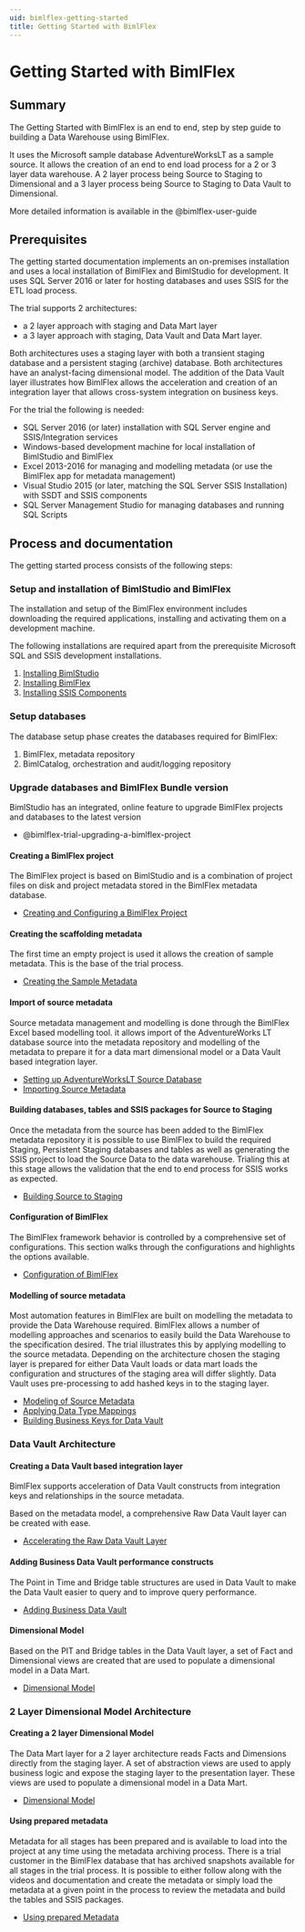 ```yaml
---
uid: bimlflex-getting-started
title: Getting Started with BimlFlex
---
```

# Getting Started with BimlFlex

## Summary

The Getting Started with BimlFlex is an end to end, step by step guide to building a Data Warehouse using BimlFlex.

It uses the Microsoft sample database AdventureWorksLT as a sample source. It allows the creation of an end to end load process for a 2 or 3 layer data warehouse. A 2 layer process being Source to Staging to Dimensional and a 3 layer process being Source to Staging to Data Vault to Dimensional.

More detailed information is available in the @bimlflex-user-guide

## Prerequisites

The getting started documentation implements an on-premises installation and uses a local installation of BimlFlex and BimlStudio for development. It uses SQL Server 2016 or later for hosting databases and uses SSIS for the ETL load process.

The trial supports 2 architectures:

* a 2 layer approach with staging and Data Mart layer
* a 3 layer approach with staging, Data Vault and Data Mart layer.

Both architectures uses a staging layer with both a transient staging database and a persistent staging (archive) database. Both architectures have an analyst-facing dimensional model. The addition of the Data Vault layer illustrates how BimlFlex allows the acceleration and creation of an integration layer that allows cross-system integration on business keys.

For the trial the following is needed:

* SQL Server 2016 (or later) installation with SQL Server engine and SSIS/Integration services
* Windows-based development machine for local installation of BimlStudio and BimlFlex
* Excel 2013-2016 for managing and modelling metadata (or use the BimlFlex app for metadata management)
* Visual Studio 2015 (or later, matching the SQL Server SSIS Installation) with SSDT and SSIS components
* SQL Server Management Studio for managing databases and running SQL Scripts

## Process and documentation

The getting started process consists of the following steps:

### Setup and installation of BimlStudio and BimlFlex

The installation and setup of the BimlFlex environment includes downloading the required applications, installing and activating them on a development machine.

The following installations are required apart from the prerequisite Microsoft SQL and SSIS development installations.

1. [Installing BimlStudio](installing-bimlstudio.md)
1. [Installing BimlFlex](installing-bimlflex.md)
1. [Installing SSIS Components](installing-custom-SSIS-components.md)

### Setup databases

The database setup phase creates the databases required for BimlFlex:

1. BimlFlex, metadata repository
1. BimlCatalog, orchestration and audit/logging repository

### Upgrade databases and BimlFlex Bundle version

BimlStudio has an integrated, online feature to upgrade BimlFlex projects and databases to the latest version

* @bimlflex-trial-upgrading-a-bimlflex-project

#### Creating a BimlFlex project

The BimlFlex project is based on BimlStudio and is a combination of project files on disk and project metadata stored in the BimlFlex metadata database.

* [Creating and Configuring a BimlFlex Project](creating-and-configuring-a-bimlflex-project.md)

#### Creating the scaffolding metadata

The first time an empty project is used it allows the creation of sample metadata. This is the base of the trial process.

* [Creating the Sample Metadata](creating-the-scaffolding-metadata.md)

#### Import of source metadata

Source metadata management and modelling is done through the BimlFlex Excel based modelling tool. it allows import of the AdventureWorks LT database source into the metadata repository and modelling of the metadata to prepare it for a data mart dimensional model or a Data Vault based integration layer.

* [Setting up AdventureWorksLT Source Database](setting-up-adventureworkslt2012-source-database.md)
* [Importing Source Metadata](importing-source-metadata.md)

#### Building databases, tables and SSIS packages for Source to Staging

Once the metadata from the source has been added to the BimlFlex metadata repository it is possible to use BimlFlex to build the required Staging, Persistent Staging databases and tables as well as generating the SSIS project to load the Source Data to the data warehouse. Trialing this at this stage allows the validation that the end to end process for SSIS works as expected.

* [Building Source to Staging](building-databases-tables-and-SSIS-packages-for-source-to-staging.md)

#### Configuration of BimlFlex

The BimlFlex framework behavior is controlled by a comprehensive set of configurations. This section walks through the configurations and highlights the options available.

* [Configuration of BimlFlex](configurations-and-settings-in-bimlflex.md)

#### Modelling of source metadata

Most automation features in BimlFlex are built on modelling the metadata to provide the Data Warehouse required. BimlFlex allows a number of modelling approaches and scenarios to easily build the Data Warehouse to the specification desired. The trial illustrates this by applying modelling to the source metadata. Depending on the architecture chosen the staging layer is prepared for either Data Vault loads or data mart loads the configuration and structures of the staging area will differ slightly. Data Vault uses pre-processing to add hashed keys in to the staging layer.

* [Modeling of Source Metadata](modeling-of-source-metadata.md)
* [Applying Data Type Mappings](applying-data-type-mappings.md)
* [Building Business Keys for Data Vault](building-business-keys-for-data-vault.md)

### Data Vault Architecture

#### Creating a Data Vault based integration layer

BimlFlex supports acceleration of Data Vault constructs from integration keys and relationships in the source metadata.

Based on the metadata model, a comprehensive Raw Data Vault layer can be created with ease.

* [Accelerating the Raw Data Vault Layer](accelerating-the-raw-data-vault-layer.md)

#### Adding Business Data Vault performance constructs

The Point in Time and Bridge table structures are used in Data Vault to make the Data Vault easier to query and to improve query performance.

* [Adding Business Data Vault](adding-business-data-vault-performance-constructs.md)

#### Dimensional Model

Based on the PIT and Bridge tables in the Data Vault layer, a set of Fact and Dimensional views are created that are used to populate a dimensional model in a Data Mart.

* [Dimensional Model](dimensional-model.md)

### 2 Layer Dimensional Model Architecture

#### Creating a 2 layer Dimensional Model

The Data Mart layer for a 2 layer architecture reads Facts and Dimensions directly from the staging layer. A set of abstraction views are used to apply business logic and expose the staging layer to the presentation layer. These views are used to populate a dimensional model in a Data Mart.

* [Dimensional Model](dimensional-model.md)

#### Using prepared metadata

Metadata for all stages has been prepared and is available to load into the project at any time using the metadata archiving process. There is a trial customer in the BimlFlex database that has archived snapshots available for all stages in the trial process. It is possible to either follow along with the videos and documentation and create the metadata or simply load the metadata at a given point in the process to review the metadata and build the tables and SSIS packages.

* [Using prepared Metadata](using-prepared-trial-metadata.md)
